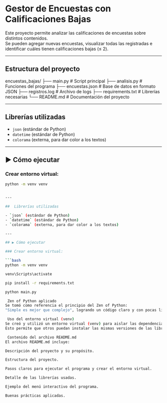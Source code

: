 #  Gestor de Encuestas con Calificaciones Bajas

Este proyecto permite analizar las calificaciones de encuestas sobre distintos contenidos.  
Se pueden agregar nuevas encuestas, visualizar todas las registradas e identificar cuáles tienen calificaciones bajas (≤ 2).

---

##  Estructura del proyecto

encuestas_bajas/
├── main.py # Script principal
├── analisis.py # Funciones del programa
├── encuestas.json # Base de datos en formato JSON
├── registros.log # Archivo de logs
├── requirements.txt # Librerías necesarias
└── README.md # Documentación del proyecto


---

##  Librerías utilizadas

- `json` (estándar de Python)
- `datetime` (estándar de Python)
- `colorama` (externa, para dar color a los textos)

---

## ▶ Cómo ejecutar

### Crear entorno virtual:

```bash
python -m venv venv


---

##  Librerías utilizadas

- `json` (estándar de Python)
- `datetime` (estándar de Python)
- `colorama` (externa, para dar color a los textos)

---

## ▶ Cómo ejecutar

### Crear entorno virtual:

```bash
python -m venv venv

venv\Scripts\activate

pip install -r requirements.txt

python main.py

 Zen of Python aplicado
Se tomó como referencia el principio del Zen of Python:
"Simple es mejor que complejo", logrando un código claro y con pocas líneas por función, evitando la complejidad innecesaria.

 Uso del entorno virtual (venv)
Se creó y utilizó un entorno virtual (venv) para aislar las dependencias del proyecto.
Esto permite que otros puedan instalar las mismas versiones de las librerías utilizadas (ej: colorama) simplemente con el archivo requirements.txt.

 Contenido del archivo README.md
El archivo README.md incluye:

Descripción del proyecto y su propósito.

Estructura del proyecto.

Pasos claros para ejecutar el programa y crear el entorno virtual.

Detalle de las librerías usadas.

Ejemplo del menú interactivo del programa.

Buenas prácticas aplicadas.